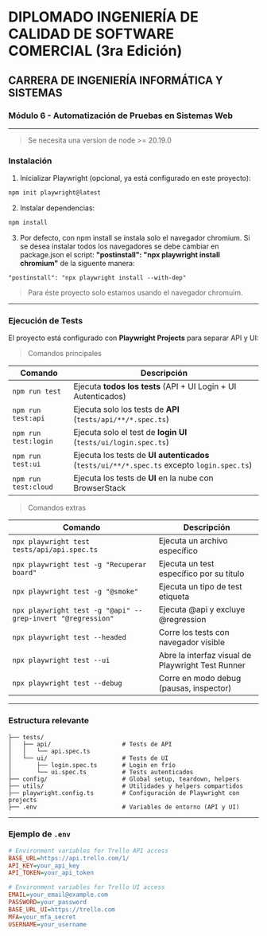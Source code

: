 # DIPLOMADO INGENIERÍA DE CALIDAD DE SOFTWARE COMERCIAL (3ra Edición)
## CARRERA DE INGENIERÍA INFORMÁTICA Y SISTEMAS
### Módulo 6 - Automatización de Pruebas en Sistemas Web

---

> Se necesita una version de node >= 20.19.0

### Instalación

1. Inicializar Playwright (opcional, ya está configurado en este proyecto):  
```bash
npm init playwright@latest
```

2. Instalar dependencias:  
```bash
npm install
```
3. Por defecto, con npm install se instala solo el navegador chromium.
Si se desea instalar todos los navegadores se debe cambiar en package.json el script: **"postinstall": "npx playwright install chromium"** de la siguente manera:
```
"postinstall": "npx playwright install --with-dep"
```
> Para éste proyecto solo estamos usando el navegador chromuim.

---

### Ejecución de Tests

El proyecto está configurado con **Playwright Projects** para separar API y UI:

> Comandos principales

| Comando | Descripción |
|---------|-------------|
| `npm run test` | Ejecuta **todos los tests** (API + UI Login + UI Autenticados) |
| `npm run test:api` | Ejecuta solo los tests de **API** (`tests/api/**/*.spec.ts`) |
| `npm run test:login` | Ejecuta solo el test de **login UI** (`tests/ui/login.spec.ts`) |
| `npm run test:ui` | Ejecuta los tests de **UI autenticados** (`tests/ui/**/*.spec.ts` excepto `login.spec.ts`) |
| `npm run test:cloud` | Ejecuta los tests de **UI** en la nube con BrowserStack |

> Comandos extras

| Comando | Descripción |
|---------|-------------|
| `npx playwright test tests/api/api.spec.ts` | Ejecuta un archivo específico |
| `npx playwright test -g "Recuperar board"` | Ejecuta un test específico por su título |
| `npx playwright test -g "@smoke"` | Ejecuta un tipo de test etiqueta |
| `npx playwright test -g "@api" --grep-invert "@regression"`  | Ejecuta @api y excluye @regression |
| `npx playwright test --headed` | Corre los tests con navegador visible |
| `npx playwright test --ui` | Abre la interfaz visual de Playwright Test Runner |
| `npx playwright test --debug` | Corre en modo debug (pausas, inspector) |

---

### Estructura relevante

```
├── tests/
│   ├── api/                    # Tests de API
│   │   └── api.spec.ts
│   └── ui/                     # Tests de UI
│       ├── login.spec.ts       # Login en frío
│       └── ui.spec.ts          # Tests autenticados
├── config/                     # Global setup, teardown, helpers
├── utils/                      # Utilidades y helpers compartidos
├── playwright.config.ts        # Configuración de Playwright con projects
├── .env                        # Variables de entorno (API y UI)
```

---

### Ejemplo de `.env`

```ini
# Environment variables for Trello API access
BASE_URL=https://api.trello.com/1/
API_KEY=your_api_key
API_TOKEN=your_api_token

# Environment variables for Trello UI access
EMAIL=your_email@example.com
PASSWORD=your_password
BASE_URL_UI=https://trello.com
MFA=your_mfa_secret
USERNAME=your_username
```